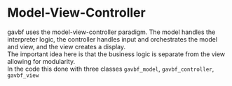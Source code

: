 # Model-View-Controller
gavbf uses the model-view-controller paradigm. 
The model handles the interpreter logic, the controller handles input and orchestrates the model and view, and the view creates a display.\
The important idea here is that the business logic is separate from the view allowing for modularity.\
In the code this done with three classes ```gavbf_model```, ```gavbf_controller```, ```gavbf_view```
